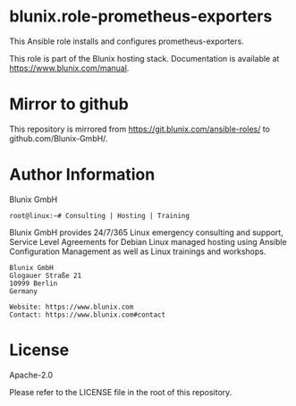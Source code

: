 # blunix.role-prometheus-exporters
This Ansible role installs and configures prometheus-exporters.

This role is part of the Blunix hosting stack. Documentation is available at <a href="https://www.blunix.com/manual" target="_blank">https://www.blunix.com/manual</a>.


# Mirror to github
This repository is mirrored from <a href="https://git.blunix.com/ansible-roles/" target="_blank">https://git.blunix.com/ansible-roles/</a> to github.com/Blunix-GmbH/.


# Author Information
Blunix GmbH

`root@linux:~# Consulting | Hosting | Training`

Blunix GmbH provides 24/7/365 Linux emergency consulting and support, Service Level Agreements for Debian Linux managed hosting using Ansible Configuration Management as well as Linux trainings and workshops.

```
Blunix GmbH
Glogauer Straße 21
10999 Berlin
Germany

Website: https://www.blunix.com
Contact: https://www.blunix.com#contact
```

# License
Apache-2.0

Please refer to the LICENSE file in the root of this repository.
